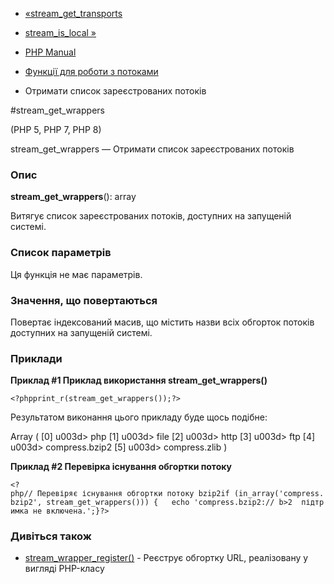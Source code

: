- [«stream_get_transports](function.stream-get-transports.md)
- [stream_is_local »](function.stream-is-local.md)

- [PHP Manual](index.md)
- [Функції для роботи з потоками](ref.stream.md)
- Отримати список зареєстрованих потоків

#stream_get_wrappers

(PHP 5, PHP 7, PHP 8)

stream_get_wrappers — Отримати список зареєстрованих потоків

### Опис

**stream_get_wrappers**(): array

Витягує список зареєстрованих потоків, доступних на запущеній
системі.

### Список параметрів

Ця функція не має параметрів.

### Значення, що повертаються

Повертає індексований масив, що містить назви всіх обгорток
потоків доступних на запущеній системі.

### Приклади

**Приклад #1 Приклад використання **stream_get_wrappers()****

` <?phpprint_r(stream_get_wrappers());?> `

Результатом виконання цього прикладу буде щось подібне:

Array
(
[0] u003d> php
[1] u003d> file
[2] u003d> http
[3] u003d> ftp
[4] u003d> compress.bzip2
[5] u003d> compress.zlib
)

**Приклад #2 Перевірка існування обгортки потоку**

`<?php// Перевіряє існування обгортки потоку bzip2if (in_array('compress.bzip2', stream_get_wrappers())) {   echo 'compress.bzip2:// b>2  підтримка не включена.';}?> `

### Дивіться також

- [stream_wrapper_register()](function.stream-wrapper-register.md) -
Реєструє обгортку URL, реалізовану у вигляді PHP-класу
